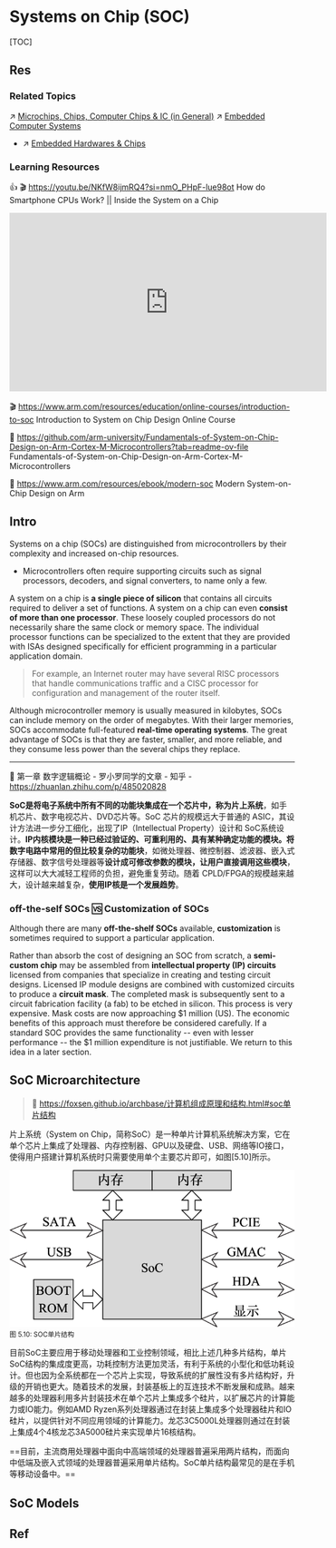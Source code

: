 # Systems on Chip (SOC)

[TOC]



## Res
### Related Topics
↗ [Microchips, Chips, Computer Chips & IC (in General)](../Microchips,%20Chips,%20Computer%20Chips%20&%20IC%20(in%20General).md)
↗ [Embedded Computer Systems](../../../../Computer%20Engineering,%20Embedded%20Development%20&%20Internet%20of%20Things/🚟%20Embedded%20Computer%20Systems/Embedded%20Computer%20Systems.md)
- ↗ [Embedded Hardwares & Chips](../../../../Computer%20Engineering,%20Embedded%20Development%20&%20Internet%20of%20Things/🚟%20Embedded%20Computer%20Systems/Embedded%20Hardwares%20&%20Chips/Embedded%20Hardwares%20&%20Chips.md)


### Learning Resources
👍 🎬 https://youtu.be/NKfW8ijmRQ4?si=nmO_PHpF-lue98ot
How do Smartphone CPUs Work? || Inside the System on a Chip

<iframe width="560" height="315" src="https://www.youtube.com/embed/NKfW8ijmRQ4?si=C_-jeuQTo0VMLEUW" title="YouTube video player" frameborder="0" allow="accelerometer; autoplay; clipboard-write; encrypted-media; gyroscope; picture-in-picture; web-share" referrerpolicy="strict-origin-when-cross-origin" allowfullscreen></iframe>


🎬 https://www.arm.com/resources/education/online-courses/introduction-to-soc
Introduction to System on Chip Design Online Course

📖 https://github.com/arm-university/Fundamentals-of-System-on-Chip-Design-on-Arm-Cortex-M-Microcontrollers?tab=readme-ov-file
Fundamentals-of-System-on-Chip-Design-on-Arm-Cortex-M-Microcontrollers

📖 https://www.arm.com/resources/ebook/modern-soc
Modern System-on-Chip Design on Arm



## Intro
Systems on a chip (SOCs) are distinguished from microcontrollers by their complexity and increased on-chip resources.

- Microcontrollers often require supporting circuits such as signal processors, decoders, and signal converters, to name only a few.

A system on a chip is **a single piece of silicon** that contains all circuits required to deliver a set of functions. A system on a chip can even **consist of more than one processor**. These loosely coupled processors do not necessarily share the same clock or memory space. The individual processor functions can be specialized to the extent that they are provided with ISAs designed specifically for efficient programming in a particular application domain. 

> For example, an Internet router may have several RISC processors that handle communications traffic and a CISC processor for configuration and management of the router itself.

Although microcontroller memory is usually measured in kilobytes, SOCs can include memory on the order of megabytes. With their larger memories, SOCs accommodate full-featured **real-time operating systems**. The great advantage of SOCs is that they are faster, smaller, and more reliable, and they consume less power than the several chips they replace.

---
🔗 第一章 数字逻辑概论 - 罗小罗同学的文章 - 知乎 - https://zhuanlan.zhihu.com/p/485020828

**SoC是将电子系统中所有不同的功能块集成在一个芯片中，称为片上系统**，如手机芯片、数字电视芯片、DVD芯片等。SoC 芯片的规模远大于普通的 ASIC，其设计方法进一步分工细化，出现了IP（Intellectual Property）设计和 SoC系统设计。**IP内核模块是一种已经过验证的、可重利用的、具有某种确定功能的模块。将数字电路中常用的但比较复杂的功能块**，如微处理器、微控制器、滤波器、嵌入式存储器、数字信号处理器等**设计成可修改参数的模块，让用户直接调用这些模块**，这样可以大大减轻工程师的负担，避免重复劳动。随着 CPLD/FPGA的规模越来越大，设计越来越复杂，**使用IP核是一个发展趋势**。


### off-the-self SOCs 🆚 Customization of SOCs
Although there are many **off-the-shelf SOCs** available, **customization** is sometimes required to support a particular application.

Rather than absorb the cost of designing an SOC from scratch, a **semi-custom chip** may be assembled from **intellectual property (IP) circuits** licensed from companies that specialize in creating and testing circuit designs. Licensed IP module designs are combined with customized circuits to produce a **circuit mask**. The completed mask is subsequently sent to a circuit fabrication facility (a fab) to be etched in silicon. This process is very expensive. Mask costs are now approaching $1 million (US). The economic benefits of this approach must therefore be considered carefully. If a standard SOC provides the same functionality -- even with lesser performance -- the $1 million expenditure is not justifiable. We return to this idea in a later section.



## SoC Microarchitecture
> 🔗 https://foxsen.github.io/archbase/计算机组成原理和结构.html#soc单片结构

片上系统（System on Chip，简称SoC）是一种单片计算机系统解决方案，它在单个芯片上集成了处理器、内存控制器、GPU以及硬盘、USB、网络等IO接口，使得用户搭建计算机系统时只需要使用单个主要芯片即可，如图[5.10]所示。

![](../../../../../Assets/Pics/Pasted%20image%2020240414144958.png)
<small>图 5.10: SOC单片结构</small>

目前SoC主要应用于移动处理器和工业控制领域，相比上述几种多片结构，单片SoC结构的集成度更高，功耗控制方法更加灵活，有利于系统的小型化和低功耗设计。但也因为全系统都在一个芯片上实现，导致系统的扩展性没有多片结构好，升级的开销也更大。随着技术的发展，封装基板上的互连技术不断发展和成熟。越来越多的处理器利用多片封装技术在单个芯片上集成多个硅片，以扩展芯片的计算能力或IO能力。例如AMD Ryzen系列处理器通过在封装上集成多个处理器硅片和IO硅片，以提供针对不同应用领域的计算能力。龙芯3C5000L处理器则通过在封装上集成4个4核龙芯3A5000硅片来实现单片16核结构。

==目前，主流商用处理器中面向中高端领域的处理器普遍采用两片结构，而面向中低端及嵌入式领域的处理器普遍采用单片结构。SoC单片结构最常见的是在手机等移动设备中。==



## SoC Models



## Ref

